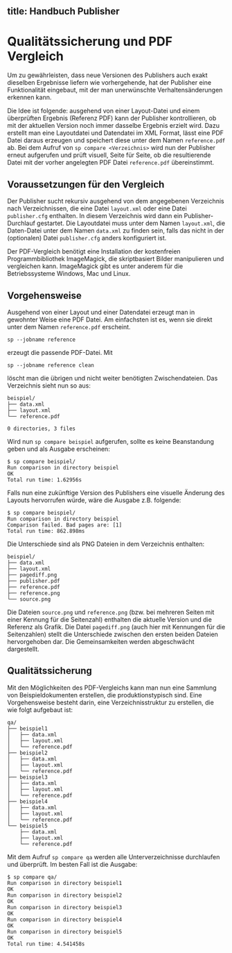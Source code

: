 title: Handbuch Publisher
---
Qualitätssicherung und PDF Vergleich
====================================

Um zu gewährleisten, dass neue Versionen des Publishers auch exakt
dieselben Ergebnisse liefern wie vorhergehende, hat der Publisher eine
Funktionalität eingebaut, mit der man unerwünschte Verhaltensänderungen
erkennen kann.

Die Idee ist folgende: ausgehend von einer Layout-Datei und einem
überprüften Ergebnis (Referenz PDF) kann der Publisher kontrollieren, ob
mit der aktuellen Version noch immer dasselbe Ergebnis erzielt wird.
Dazu erstellt man eine Layoutdatei und Datendatei im XML Format, lässt
eine PDF Datei daraus erzeugen und speichert diese unter dem Namen
`reference.pdf` ab. Bei dem Aufruf von `sp compare <Verzeichnis>` wird
nun der Publisher erneut aufgerufen und prüft visuell, Seite für Seite,
ob die resultierende Datei mit der vorher angelegten PDF Datei
`reference.pdf` übereinstimmt.

Voraussetzungen für den Vergleich
---------------------------------

Der Publisher sucht rekursiv ausgehend von dem angegebenen Verzeichnis
nach Verzeichnissen, die eine Datei `layout.xml` oder eine Datei
`publisher.cfg` enthalten. In diesem Verzeichnis wird dann ein
Publisher-Durchlauf gestartet. Die Layoutdatei muss unter dem Namen
`layout.xml`, die Daten-Datei unter dem Namen `data.xml` zu finden sein,
falls das nicht in der (optionalen) Datei `publisher.cfg` anders
konfiguriert ist.

Der PDF-Vergleich benötigt eine Installation der kostenfreien
Programmbibliothek ImageMagick, die skriptbasiert Bilder manipulieren
und vergleichen kann. ImageMagick gibt es unter anderem für die
Betriebssysteme Windows, Mac und Linux.

Vorgehensweise
--------------

Ausgehend von einer Layout und einer Datendatei erzeugt man in gewohnter
Weise eine PDF Datei. Am einfachsten ist es, wenn sie direkt unter dem
Namen `reference.pdf` erscheint.

    sp --jobname reference

erzeugt die passende PDF-Datei. Mit

    sp --jobname reference clean

löscht man die übrigen und nicht weiter benötigten Zwischendateien. Das
Verzeichnis sieht nun so aus:

    beispiel/
    ├── data.xml
    ├── layout.xml
    └── reference.pdf
     
    0 directories, 3 files

Wird nun `sp compare beispiel` aufgerufen, sollte es keine Beanstandung
geben und als Ausgabe erscheinen:

    $ sp compare beispiel/
    Run comparison in directory beispiel
    OK
    Total run time: 1.62956s

Falls nun eine zukünftige Version des Publishers eine visuelle Änderung
des Layouts hervorrufen würde, wäre die Ausgabe z.B. folgende:

    $ sp compare beispiel/
    Run comparison in directory beispiel
    Comparison failed. Bad pages are: [1]
    Total run time: 862.898ms

Die Unterschiede sind als PNG Dateien in dem Verzeichnis enthalten:

    beispiel/
    ├── data.xml
    ├── layout.xml
    ├── pagediff.png
    ├── publisher.pdf
    ├── reference.pdf
    ├── reference.png
    └── source.png

Die Dateien `source.png` und `reference.png` (bzw. bei mehreren Seiten
mit einer Kennung für die Seitenzahl) enthalten die aktuelle Version und
die Referenz als Grafik. Die Datei `pagediff.png` (auch hier mit
Kennungen für die Seitenzahlen) stellt die Unterschiede zwischen den
ersten beiden Dateien hervorgehoben dar. Die Gemeinsamkeiten werden
abgeschwächt dargestellt.

Qualitätssicherung
------------------

Mit den Möglichkeiten des PDF-Vergleichs kann man nun eine Sammlung von
Beispieldokumenten erstellen, die produktionstypisch sind. Eine
Vorgehensweise besteht darin, eine Verzeichnisstruktur zu erstellen, die
wie folgt aufgebaut ist:

    qa/
    ├── beispiel1
    │   ├── data.xml
    │   ├── layout.xml
    │   └── reference.pdf
    ├── beispiel2
    │   ├── data.xml
    │   ├── layout.xml
    │   └── reference.pdf
    ├── beispiel3
    │   ├── data.xml
    │   ├── layout.xml
    │   └── reference.pdf
    ├── beispiel4
    │   ├── data.xml
    │   ├── layout.xml
    │   └── reference.pdf
    └── beispiel5
        ├── data.xml
        ├── layout.xml
        └── reference.pdf

Mit dem Aufruf `sp compare qa` werden alle Unterverzeichnisse
durchlaufen und überprüft. Im besten Fall ist die Ausgabe:

    $ sp compare qa/
    Run comparison in directory beispiel1
    OK
    Run comparison in directory beispiel2
    OK
    Run comparison in directory beispiel3
    OK
    Run comparison in directory beispiel4
    OK
    Run comparison in directory beispiel5
    OK
    Total run time: 4.541458s

